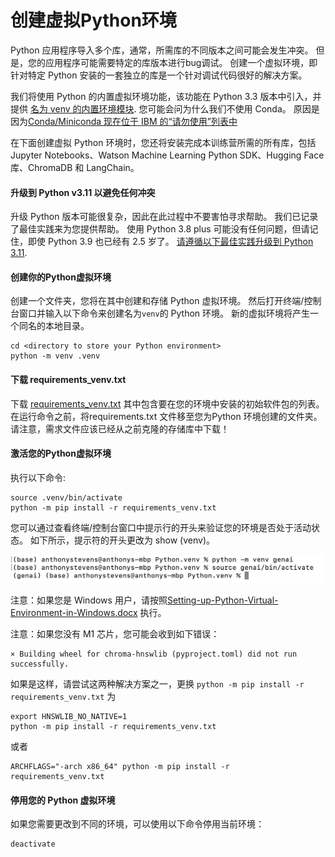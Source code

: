 # 创建虚拟Python环境
Python 应用程序导入多个库，通常，所需库的不同版本之间可能会发生冲突。 但是，您的应用程序可能需要特定的库版本进行bug调试。 创建一个虚拟环境，即针对特定 Python 安装的一套独立的库是一个针对调试代码很好的解决方案。

我们将使用 Python 的内置虚拟环境功能，该功能在 Python 3.3 版本中引入，并提供 [名为 venv 的内置环境模块](https://docs.python.org/3/tutorial/venv.html). 您可能会问为什么我们不使用 Conda。 原因是因为[Conda/Miniconda 现在位于 IBM 的“请勿使用”列表中](https://w3.ibm.com/w3publisher/ossc-process/exception-and-do-not-use) 

在下面创建虚拟 Python 环境时，您还将安装完成本训练营所需的所有库，包括 Jupyter Notebooks、Watson Machine Learning Python SDK、Hugging Face 库、ChromaDB 和 LangChain。

#### 升级到 Python v3.11 以避免任何冲突
升级 Python 版本可能很复杂，因此在此过程中不要害怕寻求帮助。 我们已记录了最佳实践来为您提供帮助。 使用 Python 3.8 plus 可能没有任何问题，但请记住，即使 Python 3.9 也已经有 2.5 岁了。  [请遵循以下最佳实践升级到 Python 3.11](upgrade-python.md).

#### 创建你的Python虚拟环境
创建一个文件夹，您将在其中创建和存储 Python 虚拟环境。 然后打开终端/控制台窗口并输入以下命令来创建名为`venv`的 Python 环境。 新的虚拟环境将产生一个同名的本地目录。

```
cd <directory to store your Python environment>
python -m venv .venv
```

#### 下载 requirements_venv.txt
下载 [requirements_venv.txt](./requirements_venv.txt) 其中包含要在您的环境中安装的初始软件包的列表。 在运行命令之前，将requirements.txt 文件移至您为Python 环境创建的文件夹。 请注意，需求文件应该已经从之前克隆的存储库中下载！

#### 激活您的Python虚拟环境
执行以下命令:
```
source .venv/bin/activate
python -m pip install -r requirements_venv.txt
```

您可以通过查看终端/控制台窗口中提示行的开头来验证您的环境是否处于活动状态。 如下所示，提示符的开头更改为 show (venv)。

<p align="left">
  <img src="images/environment-activated-python.png" width="500"/>
</p>

注意：如果您是 Windows 用户，请按照[Setting-up-Python-Virtual-Environment-in-Windows.docx](./Setting-up-Python-Virtual-Environment-in-Windows.docx) 执行。

注意：如果您没有 M1 芯片，您可能会收到如下错误：
```
× Building wheel for chroma-hnswlib (pyproject.toml) did not run successfully.
```
如果是这样，请尝试这两种解决方案之一，更换 `python -m pip install -r requirements_venv.txt` 为
```
export HNSWLIB_NO_NATIVE=1
python -m pip install -r requirements_venv.txt
```
或者
```
ARCHFLAGS="-arch x86_64" python -m pip install -r requirements_venv.txt
```

#### 停用您的 Python 虚拟环境
如果您需要更改到不同的环境，可以使用以下命令停用当前环境：
```
deactivate
```
